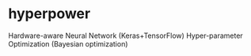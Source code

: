 # hyperpower
Hardware-aware Neural Network (Keras+TensorFlow) Hyper-parameter Optimization (Bayesian optimization)
